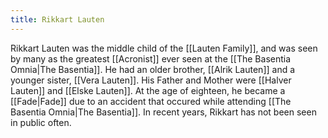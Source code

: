 ```yaml
---
title: Rikkart Lauten
---
```


Rikkart Lauten was the middle child of the [[Lauten Family]], and was seen by many as the greatest [[Acronist]] ever seen at the [[The Basentia Omnia|The Basentia]]. He had an older brother, [[Alrik Lauten]] and a younger sister, [[Vera Lauten]]. His Father and Mother were [[Halver Lauten]] and [[Elske Lauten]]. At the age of eighteen, he became a [[Fade|Fade]] due to an accident that occured while attending [[The Basentia Omnia|The Basentia]]. In recent years, Rikkart has not been seen in public often.